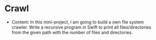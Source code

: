 #  Crawl

- Content: In this mini-project, I am going to build a own file system crawler. Write a recursive program in Swift to print all files/directories from the given path with the number of files and directories.
